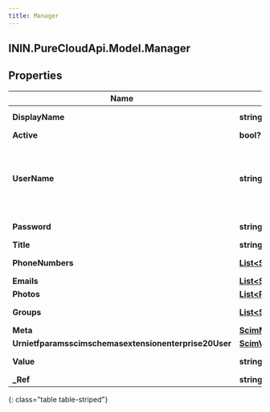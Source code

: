 ```yaml
---
title: Manager
---
```

## ININ.PureCloudApi.Model.Manager

## Properties

|Name | Type | Description | Notes|
|------------ | ------------- | ------------- | -------------|
| **DisplayName** | **string** | Display Name | [optional] |
| **Active** | **bool?** | Active flag | [optional] |
| **UserName** | **string** | User Name (Must be Unique) maps to PureCloud e-mail address | [optional] |
| **Password** | **string** | Password (updateOnly) | [optional] |
| **Title** | **string** | Title | [optional] |
| **PhoneNumbers** | [**List&lt;ScimPhoneNumber&gt;**](ScimPhoneNumber.html) | Phone numbers | [optional] |
| **Emails** | [**List&lt;ScimEmail&gt;**](ScimEmail.html) | Emails | [optional] |
| **Photos** | [**List&lt;Photo&gt;**](Photo.html) | Photos | [optional] |
| **Groups** | [**List&lt;ScimV2GroupReference&gt;**](ScimV2GroupReference.html) | Group References | [optional] |
| **Meta** | [**ScimMetadata**](ScimMetadata.html) |  | [optional] |
| **Urnietfparamsscimschemasextensionenterprise20User** | [**ScimV2EnterpriseUser**](ScimV2EnterpriseUser.html) |  | [optional] |
| **Value** | **string** | Identifier of the Manager | [optional] |
| **_Ref** | **string** | Ref to entity | [optional] |
{: class="table table-striped"}


